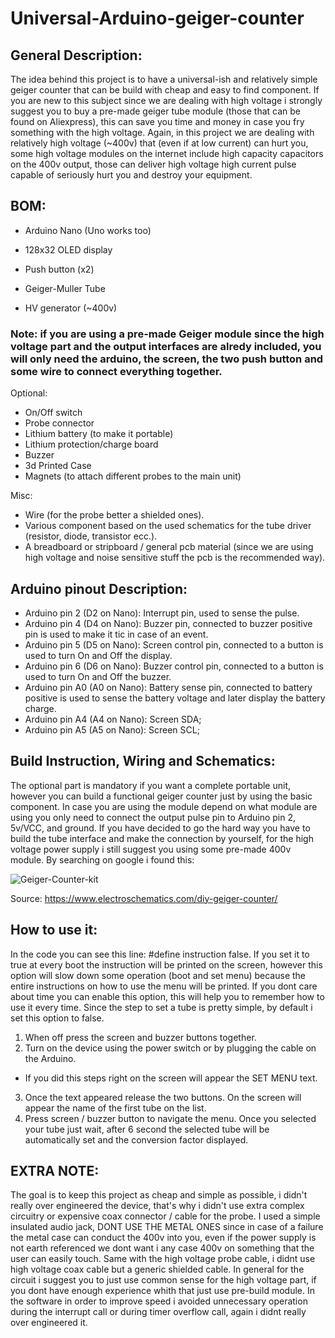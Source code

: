 # Universal-Arduino-geiger-counter

## General Description:

The idea behind this project is to have a universal-ish and relatively simple geiger counter that can be build with cheap and easy to find component. If you are new to this subject since we are dealing with high voltage i strongly suggest you to buy a pre-made geiger tube module (those that can be found on Aliexpress), this can save you time and money in case you fry something with the high voltage. Again, in this project we are dealing with relatively high voltage (~400v) that (even if at low current) can hurt you, some high voltage modules on the internet include high capacity capacitors on the 400v output, those can deliver high voltage high current pulse capable of seriously hurt you and destroy your equipment. 



## BOM:

- Arduino Nano (Uno works too)

- 128x32 OLED display
- Push button (x2) 
- Geiger-Muller Tube
- HV generator (~400v)

### Note: if you are using a pre-made Geiger module since the high voltage part and the output interfaces are alredy included, you will only need the arduino, the screen, the two push button and some wire to connect everything together.


 Optional:
- On/Off switch
- Probe connector
- Lithium battery (to make it portable)
- Lithium protection/charge board
- Buzzer
- 3d Printed Case
- Magnets (to attach different probes to the main unit)


Misc:
- Wire (for the probe better a shielded ones).
- Various component based on the used schematics for the tube driver (resistor, diode, transistor ecc.).
- A breadboard or stripboard / general pcb material (since we are using high voltage and noise sensitive stuff the pcb is the recommended way).

## Arduino pinout Description:

- Arduino pin 2 (D2 on Nano): Interrupt pin, used to sense the pulse.
- Arduino pin 4 (D4 on Nano): Buzzer pin, connected to buzzer positive pin is used to make it tic in case of an event.
- Arduino pin 5 (D5 on Nano): Screen control pin, connected to a button is used to turn On and Off the display.
- Arduino pin 6 (D6 on Nano): Buzzer control pin, connected to a button is used to turn On and Off the buzzer.
- Arduino pin A0 (A0 on Nano): Battery sense pin, connected to battery positive is used to sense the battery voltage and later display the battery charge.
- Arduino pin A4 (A4 on Nano): Screen SDA;
- Arduino pin A5 (A5 on Nano): Screen SCL;


## Build Instruction, Wiring and Schematics:

The optional part is mandatory if you want a complete portable unit, however you can build a functional geiger counter just by using the basic component. In case you are using the module depend on what module are using you only need to connect the output pulse pin to Arduino pin 2, 5v/VCC, and ground. If you have decided to go the hard way you have to build the tube interface and make the connection by yourself, for the high voltage power supply i still suggest you using some pre-made 400v module. By searching on google i found this: 

![Geiger-Counter-kit](https://user-images.githubusercontent.com/17268735/188287614-a6f1a719-df5a-466f-b613-65c30b21cc44.png)

Source: https://www.electroschematics.com/diy-geiger-counter/


## How to use it:
 
In the code you can see this line: #define instruction false. If you set it to true at every boot the instruction will be printed on the screen, however this option will slow down some operation (boot and set menu) because the entire instructions on how to use the menu will be printed. If you dont care about time you can enable this option, this will help you to remember how to use it every time. Since the step to set a tube is pretty simple, by default i set this option to false. 

1) When off press the screen and buzzer buttons together.
2) Turn on the device using the power switch or by plugging the cable on the Arduino.
- If you did this steps right on the screen will appear the SET MENU text.
3) Once the text appeared release the two buttons. On the screen will appear the name of the first tube on the list.
4) Press screen / buzzer button to navigate the menu. Once you selected your tube just wait, after 6 second the selected tube will be automatically set and the conversion factor displayed.

## EXTRA NOTE:
The goal is to keep this project as cheap and simple as possible, i didn't really over engineered the device, that's why i didn't use extra complex circuitry or expensive coax connector / cable for the probe. I used a simple insulated audio jack, DONT USE THE METAL ONES since in case of a failure the metal case can conduct the 400v into you, even if the power supply is not earth referenced  we dont want i any case 400v on something that the user can easily touch. Same with the high voltage probe cable, i didnt use high voltage coax cable but a generic shielded cable. In general for the circuit i suggest you to just use common sense for the high voltage part, if you dont have enough experience whith that just use pre-build module. In the software in order to improve speed i avoided unnecessary operation during the interrupt call or during timer overflow call, again i didnt really over engineered it. 
 

